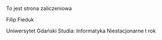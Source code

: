 To jest strona zaliczeniowa

Filip Fieduk

Uniwersytet Gdański
Studia: Informatyka
Niestacjonarne
I rok


